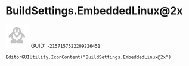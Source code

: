 # BuildSettings.EmbeddedLinux@2x
![](/img/BuildSettings.EmbeddedLinux@2x.png)
GUID: `-2157157522209226451`
```
EditorGUIUtility.IconContent("BuildSettings.EmbeddedLinux@2x")
```

